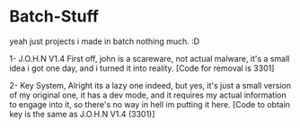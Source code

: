 # Batch-Stuff
yeah just projects i made in batch nothing much.
:D

1- J.O.H.N V1.4 First off, john is a scareware, not actual malware, it's a small idea i got one day, and i turned it into reality.
[Code for removal is 3301]


2- Key System, Alright its a lazy one indeed, but yes, it's just a small version of my original one, it has a dev mode, and it requires my
actual information to engage into it, so there's no way in hell im putting it here.
[Code to obtain key is the same as J.O.H.N V1.4 (3301)]
